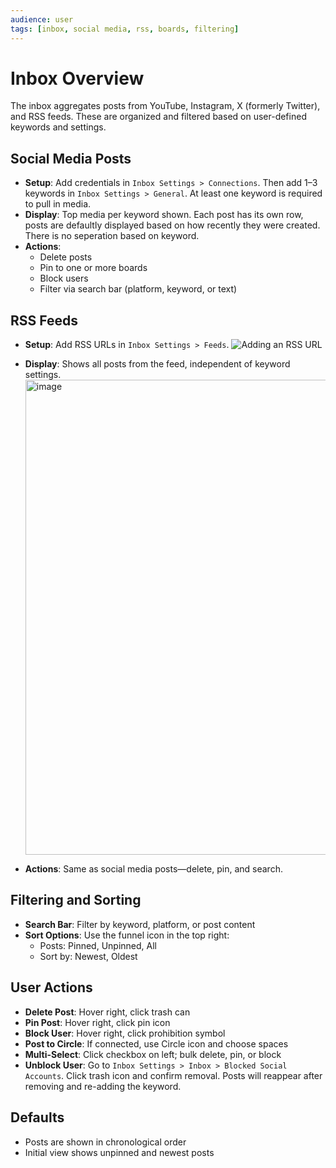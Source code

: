 ```yaml
---
audience: user
tags: [inbox, social media, rss, boards, filtering]
---
```


# Inbox Overview

The inbox aggregates posts from YouTube, Instagram, X (formerly Twitter), and RSS feeds. These are organized and filtered based on user-defined keywords and settings.

## Social Media Posts

- **Setup**: Add credentials in `Inbox Settings > Connections`. Then add 1–3 keywords in `Inbox Settings > General`. At least one keyword is required to pull in media.
- **Display**: Top media per keyword shown.  Each post has its own row, posts are defaultly displayed based on how recently they were created.  There is no seperation based on keyword.
- **Actions**:
  - Delete posts
  - Pin to one or more boards
  - Block users
  - Filter via search bar (platform, keyword, or text)

## RSS Feeds

- **Setup**: Add RSS URLs in `Inbox Settings > Feeds`.
  ![Adding an RSS URL](https://github.com/user-attachments/assets/d6ae77f7-7d4f-4a40-97d3-e2b522ae08fa)

- **Display**: Shows all posts from the feed, independent of keyword settings.
  <img width="1612" height="760" alt="image" src="https://github.com/user-attachments/assets/f42c78f3-8b44-465e-8f8d-a289f03ac598" />

- **Actions**: Same as social media posts—delete, pin, and search.

## Filtering and Sorting

- **Search Bar**: Filter by keyword, platform, or post content
- **Sort Options**: Use the funnel icon in the top right:
  - Posts: Pinned, Unpinned, All
  - Sort by: Newest, Oldest

## User Actions

- **Delete Post**: Hover right, click trash can
- **Pin Post**: Hover right, click pin icon
- **Block User**: Hover right, click prohibition symbol
- **Post to Circle**: If connected, use Circle icon and choose spaces
- **Multi-Select**: Click checkbox on left; bulk delete, pin, or block
- **Unblock User**: Go to `Inbox Settings > Inbox > Blocked Social Accounts`. Click trash icon and confirm removal. Posts will reappear after removing and re-adding the keyword.

## Defaults

- Posts are shown in chronological order
- Initial view shows unpinned and newest posts
